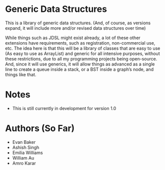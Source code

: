 # Generic Data Structures
This is a library of generic data structures. (And, of course, as versions expand, it will include more and/or revised data structures over time)

While things such as JDSL might exist already, a lot of these other extensions have requirements, such as registration, non-commercial use, etc. The idea here is that this will be a library of classes that are easy to use (As easy to use as ArrayList) and generic for all intensive purposes, without these restrictions, due to all my programming projects being open-source. And, since it will use generics, it will allow things as advanced as a single line to create a queue inside a stack, or a BST inside a graph’s node, and things like that.


# Notes
- This is still currently in development for version 1.0

# Authors (So Far)
- Evan Baker
- Ashish Singh
- Emilia Williams
- William Au
- Amro Karar
